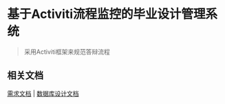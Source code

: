 # 基于Activiti流程监控的毕业设计管理系统
> 采用Activiti框架来规范答辩流程



## 相关文档

[需求文档](/doc/Require.md) |  [数据库设计文档](/doc/DataBase.md)
